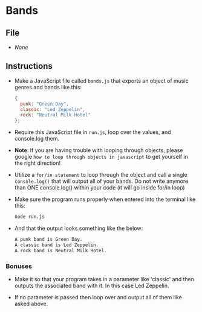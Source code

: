 # Bands

## File

* *None*

## Instructions

* Make a JavaScript file called `bands.js` that exports an object of music genres and bands like this:

  ```javascript
  {
    punk: "Green Day",
    classic: "Led Zeppelin",
    rock: "Neutral Milk Hotel" 
  };
  ```

* Require this JavaScript file in `run.js`, loop over the values, and console.log them.

* **Note**: If you are having trouble with looping through objects, please google `how to loop through objects in javascript` to get yourself in the right direction!

* Utilize a `for/in statement` to loop through the object and call a single `console.log()` that will output all of your bands. Do not write anymore than ONE console.log() within your code (it will go inside for/in loop)

* Make sure the program runs properly when entered into the terminal like this:

  ```bash
  node run.js
  ```

* And that the output looks something like the below:

  ```bash
  A punk band is Green Day.
  A classic band is Led Zeppelin.
  A rock band is Neutral Milk Hotel.
  ```

### Bonuses

* Make it so that your program takes in a parameter like 'classic' and then outputs the associated band with it. In this case Led Zeppelin.

* If no parameter is passed then loop over and output all of them like asked above.
